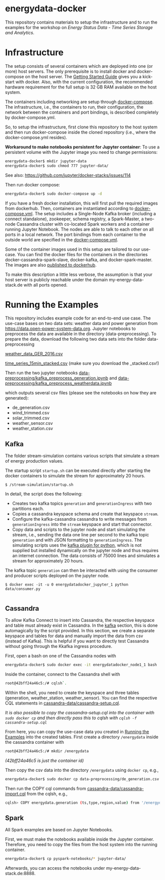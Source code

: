 # energydata-docker

This repository contains materials to setup the infrastructure and to run the examples for the workshop on _Energy Status Data - Time Series Storage and Analytics_.

# Infrastructure

The setup consists of several containers which are deployed into one (or more) host servers. The only prerequisite is to install docker and docker-compose on the host server. The [Getting Started Guide](https://docs.docker.com/get-started/) gives you a kick-start with docker. Also, with the current configuration, the recommended hardware requirement for the full setup is 32 GB RAM available on the host system.

The containers including networking are setup through [docker-compose](https://docs.docker.com/compose/). The infrastructure, i.e., the containers to run, their configuration, the network between the containers and port bindings, is described completely by docker-compose.yml.

So, to setup the infrastructure, first clone this repository to the host system and then run docker-compose inside the cloned repository (i.e., where the docker-compose.yml resides).

**Workaround to make notebooks persistent for Jupyter container**: To use a persistent volume with the Jupyter image you need to change permissions:

```bash
energydata-docker$ mkdir jupyter-data
energydata-docker$ sudo chmod 777 jupyter-data/
```
See also: https://github.com/jupyter/docker-stacks/issues/114

Then run docker compose:

```bash
energydata-docker$ sudo docker-compose up -d
```

If you have a fresh docker installation, this will first pull the required images from dockerhub. Then, containers are instantiated according to [docker-compose.yml](docker-compose.yml). The setup includes a Single-Node Kafka broker (including a connect standalone), zookeeper, schema registry, a Spark-Master, a two-node Cassandra cluster with co-located Spark workers and a container running Jupyter Notebook. The nodes are able to talk to each other on all ports in a local network. The port bindings from each container to the outside world are specified in the [docker-compose.yml](docker-compose.yml).

Some of the container images used in this setup are tailored to our use-case. You can find the docker files for the containers in the directories docker-cassandra-spark-slave, docker-kafka, and docker-spark-master. The images are also [published to dockerhub](https://hub.docker.com/u/holtri/).

To make this description a little less verbose, the assumption is that your host server is publicly reachable under the domain my-energy-data-stack.de with all ports opened.

# Running the Examples

This repository includes example code for an end-to-end use case. The use-case bases on two data sets: weather data and power generation from https://data.open-power-system-data.org. Jupyter notebooks to preprocess the data are available in the directory (data-preprocessing). To prepare the data, download the following two data sets into the folder data-preprocessing

[weather_data_GER_2016.csv](https://data.open-power-system-data.org/weather_data/)

[time_series_15min_stacked.csv](https://data.open-power-system-data.org/time_series/) (make sure you download the \_stacked.csv!)

Then run the two jupyter notebooks [data-preprocessing/kafka_preprocess_generation.ipynb](data-preprocessing/kafka_preprocess_generation.ipynb) and [data-preprocessing/kafka_preprocess_weatherdata.ipynb](data-preprocessing/kafka_preprocess_weatherdata.ipynb)

which outputs several csv files (please see the notebooks on how they are generated):

* de_generation.csv
* wind_trimmed.csv
* solar_trimmed.csv
* weather_sensor.csv
* weather_station.csv

## Kafka

The folder stream-simulation contains various scripts that simulate a stream of energy production values.

The startup script ``startup.sh`` can be executed directly after starting the docker containers to simulate the stream for approximately 20 hours.

```$ /stream-simulation/startup.sh```

In detail, the script does the following:
* Creates two kafka topics ``generation`` and ``generationIngress`` with two partitions each.
* Copies a cassandra keyspace schema and create that keyspace ``stream``.
* Configure the kafka-cassandra cassandra to write messages from ``generationIngress`` into the ``stream`` keyspace and start that connector.
* Copy data and scripts to the jupyter node and start simulating the stream, i.e., sending the data one line per second to the kafka topic ``generation`` and with JSON formatting to ``generationIngress``. The simulating scripts uses the [kafka plugin for python](https://github.com/dpkp/kafka-python), which is not supplied but installed dynamically on the jupyter node and thus requires an internet connection. The data consists of 75000 lines and simulates a stream for approximately 20 hours.

The kafka topic ``generation`` can then be interacted with using the consumer and producer scripts deployed on the jupyter node.

```$ docker exec -it -u 0 energydatadocker_jupyter_1 python data/consumer.py```

```$ docker exec -it -u 0 energydatadocker_jupyter_1 python data/producer.py
```

## Cassandra

To allow Kafka Connect to insert into Cassandra, the respective keyspace and table must already exist in Cassandra. In the [kafka](#kafka) section, this is done automagically by the script provided. In this section, we create a separate keyspace and tables for data and manually import the data from csv (instead of Kafka). This is helpful if you want to directly test Cassandra without going through the Kkafka ingress procedure.

First, open a bash on one of the Cassandra nodes with

```bash
energydata-docker$ sudo docker exec -it energydatadocker_node1_1 bash
```

Inside the container, connect to the Cassandra shell with

```bash
root@42bff24a46c5:/# cqlsh`.
```

Within the shell, you need to create the keyspace and three tables (generation, weather_station, weather_sensor). You can find the respective CQL statements in [cassandra-data/cassandra-setup.cql](cassandra-data/cassandra-setup.cql).

_It is also possible to copy the cassandra-setup.cql into the container with `sudo docker cp` and then directly pass this to cqlsh with `cqlsh -f cassandra-setup.cql`_

From here, you can copy the use-case data you created in [Running the Examples](#running-the-examples) into the created tables. First create a directory `/energydata` inside the cassandra container with

```bash
root@42bff24a46c5:/# mkdir /energydata
```

_(42bff24a46c5 is just the container id)_

Then copy the csv data into the directory `/energydata` using `docker cp`, e.g.,

```bash
energydata-docker$ sudo docker cp data-preprocessing/de_generation.csv energydatadocker_node1_1:/energydata
```

Then run the COPY cql commands from [cassandra-data/cassandra-import.cql](cassandra-data/cassandra-import.cql) from the cqlsh, e.g.,

```bash
cqlsh> COPY energydata.generation (ts,type,region,value) from '/energydata/de_generation.csv' with HEADER=true AND DELIMITER=',';
```


## Spark

All Spark examples are based on Jupyter Notebooks.

First, we must make the notebooks available inside the Jupyter container. Therefore, you need to copy the files from the host system into the running container.

```bash
energydata-docker$ cp pyspark-notebooks/* jupyter-data/
```

Afterwards, you can access the notebooks under my-energy-data-stack.de:8888.
